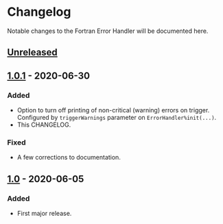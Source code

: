 # Changelog
Notable changes to the Fortran Error Handler will be documented here.

## [Unreleased]

## [1.0.1] - 2020-06-30
### Added
- Option to turn off printing of non-critical (warning) errors on trigger. Configured by `triggerWarnings` parameter on `ErrorHandler%init(...)`.
- This CHANGELOG.

### Fixed
- A few corrections to documentation.

## [1.0] - 2020-06-05
### Added
- First major release.

[Unreleased]: https://github.com/samharrison7/fortran-error-handler/compare/1.0.1...HEAD
[1.0.1]: https://github.com/samharrison7/fortran-error-hander/compare/v1.0...v1.0.1
[1.0]: https://github.com/samharrison7/fortran-error-hander/compare/v0.3-beta2...v1.0